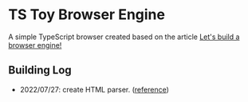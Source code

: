 # TS Toy Browser Engine
A simple TypeScript browser created based on the article [Let's build a browser engine!](https://limpet.net/mbrubeck/2014/08/08/toy-layout-engine-1.html)

## Building Log
- 2022/07/27: create HTML parser. ([reference](https://limpet.net/mbrubeck/2014/08/11/toy-layout-engine-2.html))